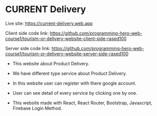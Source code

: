 # CURRENT Delivery

Live site: https://current-delivery.web.app

Client side code link: https://github.com/programming-hero-web-course1/tourism-or-delivery-website-client-side-rased100

Server side code link: https://github.com/programming-hero-web-course1/tourism-or-delivery-website-server-side-rased100


- This website about Product Delivery.

- We have different type service about  Product Delivery.

- In this website user can register with there google account.

- User can see detail of every service by clicking one by one.

- This website made with React, React Router, Bootstrap, Javascript, Firebase Login Method.